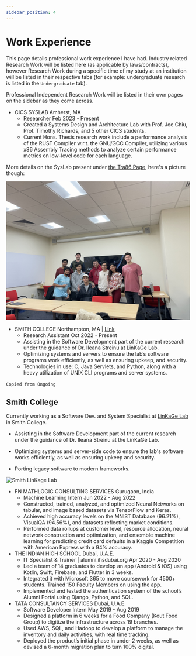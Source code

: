 ```yaml
---
sidebar_position: 4
---
```


# Work Experience

This page details professional work experience I have had. Industry related Research Work will be listed here (as applicable by laws/contracts), however Research Work during a specific time of my study at an institution will be listed in their respective tabs (for example: undergraduate research is listed in the ```Undergraduate``` tab).

Professional Independent Research Work will be listed in their own pages on the sidebar as they come across. 

* CICS SYSLAB	Amherst, MA
	* Researcher     	Feb 2023 - Present
	* Created a Systems Design and Architecture Lab with Prof. Joe Chiu, Prof. Timothy Richards, and 5 other CICS students.
	* Current Hons. Thesis research work include a performance analysis of the RUST Compiler w.r.t. the GNU/GCC Compiler, utilizing various x86 Assembly 			Tracing methods to analyze certain performance metrics on low-level code for each language.

More details on the SysLab present under [the Tra86 Page](./undergraduate/tra86), here's a picture though:

![CICS Systems Lab](./assets/syslab-all.jpg)

* SMITH COLLEGE	Northampton, MA | [Link](https://geometry.cs.umass.edu)
	* Research Assistant	Oct 2022 - Present
	* Assisting in the Software Development part of the current research under the guidance of Dr. Ileana Streinu at LinKaGe Lab.
	* Optimizing systems and servers to ensure the lab’s software programs work efficiently, as well as ensuring upkeep, and security.
	* Technologies in use: C, Java Servlets, and Python, along with a heavy utilization of UNIX CLI programs and server systems.

```Copied from Ongoing```

## Smith College

Currently working as a Software Dev. and System Specialist at [LinKaGe Lab](https://linkage.cs.umass.edu/) in Smith College. 

- Assisting in the Software Development part of the current research under the guidance of Dr. Ileana Streinu at the LinKaGe Lab. 

- Optimizing systems and server-side code to ensure the lab's software works efficiently, as well as ensuring upkeep and security.

- Porting legacy software to modern frameworks.

![Smith LinKage Lab](./assets/smith-linkage.jpeg)


* FN MATHLOGIC CONSULTING SERVICES	Gurugaon, India
	* Machine Learning Intern	Jun 2022 - Aug 2022
	* Constructed, trained, analyzed, and optimized Neural Networks on tabular, and image based datasets via TensorFlow and Keras. 
	* Achieved high accuracy levels on the MNIST Database (96.21%), VisualQA (94.56%), and datasets reflecting market conditions.
	* Performed data rollups at customer level, resource allocation, neural network construction and optimization, and ensemble machine learning for predicting credit card defaults in a Kaggle Competition with American Express with a 94% accuracy. 
* THE INDIAN HIGH SCHOOL	Dubai, U.A.E.
	* IT Specialist & Trainer | alumni.ihsdubai.org	Apr 2020 - Aug 2020
	* Led a team of 14 graduates to develop an app (Android & iOS) using Kotlin, Swift, Firebase, and Flutter in 3 weeks.
	* Integrated it with Microsoft 365 to move coursework for 4500+ students. Trained 150 Faculty Members on using the app.
	* Implemented and tested the authentication system of the school’s Alumni Portal using Django, Python, and SQL.
* TATA CONSULTANCY SERVICES	Dubai, U.A.E.
	* Software Developer Intern	May 2019 - Aug 2019
	* Designed a platform in 6 weeks for a Food Company (Kout Food Group) to digitize the infrastructure across 19 branches.
	* Used AWS, SQL, and Hadoop to develop a platform to manage the inventory and daily activities, with real time tracking.
	* Deployed the product’s initial phase in under 2 weeks, as well as devised a 6-month migration plan to turn 100% digital.
